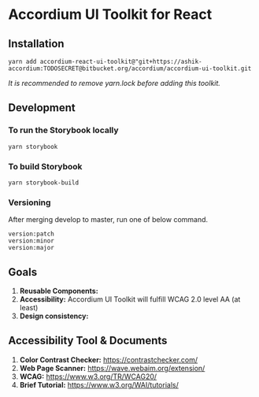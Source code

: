 # Accordium UI Toolkit for React

## Installation 
```
yarn add accordium-react-ui-toolkit@"git+https://ashik-accordium:TODOSECRET@bitbucket.org/accordium/accordium-ui-toolkit.git
```
_It is recommended to remove yarn.lock before adding this toolkit._

## Development
### To run the Storybook locally
```
yarn storybook
```
### To build Storybook
```
yarn storybook-build
```
### Versioning
After merging develop to master, run one of below command.
```
version:patch
version:minor
version:major
```
## Goals
1. **Reusable Components:** 
2. **Accessibility:** Accordium UI Toolkit will fulfill WCAG 2.0 level AA (at least) 
3. **Design consistency:**

## Accessibility Tool & Documents
1. **Color Contrast Checker:** https://contrastchecker.com/
2. **Web Page Scanner:** https://wave.webaim.org/extension/
3. **WCAG:** https://www.w3.org/TR/WCAG20/
4. **Brief Tutorial:** https://www.w3.org/WAI/tutorials/

